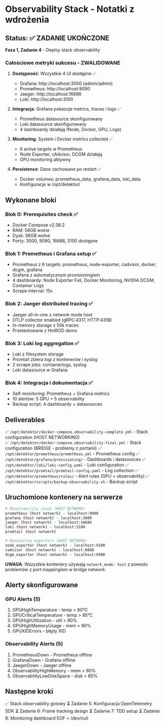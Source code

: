 # Observability Stack - Notatki z wdrożenia

## Status: ✅ ZADANIE UKOŃCZONE

**Faza 1, Zadanie 4** - Deploy stack observability

### Całościowe metryki sukcesu - ZWALIDOWANE

1. **Dostępność**: Wszystkie 4 UI dostępne ✅
   - Grafana: http://localhost:3000 (admin/admin)
   - Prometheus: http://localhost:9090
   - Jaeger: http://localhost:16686
   - Loki: http://localhost:3100

2. **Integracja**: Grafana pokazuje metrics, traces i logs ✅
   - Prometheus datasource skonfigurowany
   - Loki datasource skonfigurowany
   - 4 dashboardy działają (Node, Docker, GPU, Logs)

3. **Monitoring**: System i Docker metrics collected ✅
   - 6 active targets w Prometheus
   - Node Exporter, cAdvisor, DCGM działają
   - GPU monitoring aktywny

4. **Persistence**: Dane zachowane po restart ✅
   - Docker volumes: prometheus_data, grafana_data, loki_data
   - Konfiguracje w /opt/detektor/

## Wykonane bloki

### Blok 0: Prerequisites check ✅
- Docker Compose v2.38.2
- RAM: 58GB wolne
- Dysk: 56GB wolne
- Porty: 3000, 9090, 16686, 3100 dostępne

### Blok 1: Prometheus i Grafana setup ✅
- Prometheus z 6 targets: prometheus, node-exporter, cadvisor, docker, dcgm, grafana
- Grafana z automatycznym provisioningiem
- 4 dashboardy: Node Exporter Full, Docker Monitoring, NVIDIA DCGM, Container Logs
- Scrape interval: 15s

### Blok 2: Jaeger distributed tracing ✅
- Jaeger all-in-one z network mode host
- OTLP collector enabled (gRPC:4317, HTTP:4318)
- In-memory storage z 50k traces
- Przetestowane z HotROD demo

### Blok 3: Loki log aggregation ✅
- Loki z filesystem storage
- Promtail zbiera logi z kontenerów i syslog
- 2 scrape jobs: containerlogs, syslog
- Loki datasource w Grafana

### Blok 4: Integracja i dokumentacja ✅
- Self-monitoring: Prometheus + Grafana metrics
- 10 alertów: 5 GPU + 5 observability
- Backup script: 4 dashboardy + datasources

## Deliverables

✅ `/opt/detektor/docker-compose.observability-complete.yml` - Stack configuration (HOST NETWORKING)  
✅ `/opt/detektor/docker-compose.observability-final.yml` - Stack configuration (BRIDGE - problemy z portami)
✅ `/opt/detektor/prometheus/prometheus.yml` - Prometheus config
✅ `/opt/detektor/grafana/provisioning/` - Dashboards i datasources
✅ `/opt/detektor/loki/loki-config.yaml` - Loki configuration
✅ `/opt/detektor/promtail/promtail-config.yaml` - Log collection
✅ `/opt/detektor/prometheus/rules/` - Alert rules (GPU + observability)
✅ `/opt/detektor/scripts/backup-observability.sh` - Backup script

## Uruchomione kontenery na serwerze

```bash
# Observability stack (HOST NETWORK)
prometheus (host network) - localhost:9090
grafana (host network) - localhost:3000  
jaeger (host network) - localhost:16686
loki (host network) - localhost:3100
promtail (host network)

# Monitoring exporters (HOST NETWORK)
node_exporter (host network) - localhost:9100
cadvisor (host network) - localhost:8080
dcgm_exporter (host network) - localhost:9400
```

**UWAGA**: Wszystkie kontenery używają `network_mode: host` z powodu problemów z port mappingiem w bridge network.

## Alerty skonfigurowane

### GPU Alerts (5)
1. GPUHighTemperature - temp > 80°C
2. GPUCriticalTemperature - temp > 85°C
3. GPUHighUtilization - util > 90%
4. GPUHighMemoryUsage - mem > 90%
5. GPUXIDErrors - błędy XID

### Observability Alerts (5)
1. PrometheusDown - Prometheus offline
2. GrafanaDown - Grafana offline
3. JaegerDown - Jaeger offline
4. ObservabilityHighMemory - mem > 90%
5. ObservabilityLowDiskSpace - disk > 85%

## Następne kroki

✅ Stack observability gotowy
⏳ Zadanie 5: Konfiguracja OpenTelemetry SDK
⏳ Zadanie 6: Frame tracking design
⏳ Zadanie 7: TDD setup
⏳ Zadanie 8: Monitoring dashboard
EOF < /dev/null